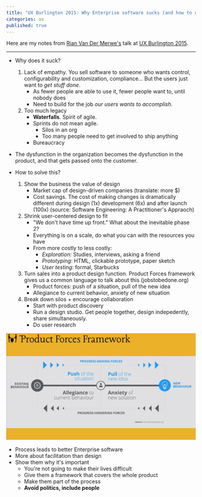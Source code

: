 ```yaml
---
title: "UX Burlington 2015: Why Enterprise software sucks (and how to unsuck it)"
categories: ux
published: true
---
```


Here are my notes from [Rian Van Der Merwe's](https://twitter.com/RianVDM) talk at [UX Burlington 2015](http://uxburlington.com/).

----------------

- Why does it suck?
  1. Lack of empathy. You sell software to someone who wants control, configurability and customization, compliance... But the users just want to *get stuff done*.  
      - As fewer people are able to use it, fewer people want to, until nobody does
      - Need to build for the job *our users wants to accomplish.*
  2. Too much legacy
      - **Waterfalls**. Spirit of agile.
      - Sprints do not mean agile.
          + Silos in an org
          + Too many people need to get involved to ship anything
      - Bureaucracy
- The dysfunction in the organization becomes the dysfunction in the product, and that gets passed onto the customer.

- How to solve this?
  1. Show the business the value of design
      - Market cap of design-driven companies (translate: more $)
      - Cost savings. The cost of making changes is dramatically different during design (1x) development (6x) and after launch (100x) (source: Software Engineering: A Practitioner's Appraoch)
  2. Shrink user-centered design to fit
      - "We don't have time up front." What about the inevitable phase 2?
      - Everything is on a scale, do what you can with the resources you have
      - From more costly to less costly:
        - *Exploration:* Studies, interviews, asking a friend
        - *Prototyping:* HTML, clickable prototype, paper sketch
        - *User testing:* formal, Starbucks
  3. Turn sales into a product design function. Product Forces framework gives us a common language to talk about this (jobstobedone.org)
      - Product forces: push of a situation, pull of the new idea
      - Allegiance to current behavior, anxiety of new situation
  4. Break down silos + encourage collaboration
      - Start with product discovery
      - Run a design studio. Get people together, design indepedently, share simultaneously.
      - Do user research

<p class="text-center">
  <img class='image-medium' src="/images/posts/ux-burlington-2015-why-enterprise-software-sucks-product-forces.png" alt="Product Forces diagram">
</p>

- Process leads to better Enterprise software
- More about facilitation than design
- Show them why it's important
  + You're not going to make their lives difficult
  + Give them a framework that covers the whole product
  + Make them part of the process
  + **Avoid politics, include people**

